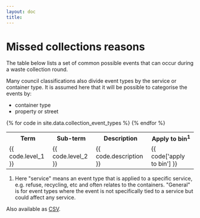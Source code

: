 ```yaml
---
layout: doc
title: 
---
```


# Missed collections reasons

The table below lists a set of common possible events that can occur during a waste collection round.

Many council classifications also divide event types by the service or container type. It is assumed here that it will be possible to categorise the events by:

* container type
* property or street


<table>
<tr>
  <!-- <th>ID</th> -->
  <th>Term</th>
  <th>Sub-term</th>
  <th>Description</th>
  <th>Apply to bin<sup>1</sup></th>
  <!-- <th>Synonyms</th> -->
</tr>
{% for code in site.data.collection_event_types %}
<tr>
  <!-- <td></td> -->
  <td>{{ code.level_1 }}</td>
  <td>{{ code.level_2 }}</td>
  <td>{{ code.description }}</td>
  <td>{{ code['apply to bin'] }}</td>
  <!-- <td>{{ code.synonyms }}</td> -->
</tr>
{% endfor %}
</table>

1. Here "service" means an event type that is applied to a specific service, e.g. refuse, recycling, etc and often relates to the containers. "General" is for event types where the event is not specifically tied to a service but could affect any service.

Also available as <a href="https://raw.githubusercontent.com/communitiesuk/waste-service-standards/master/_data/collection_event_types.csv" download="materials.csv">CSV</a>.